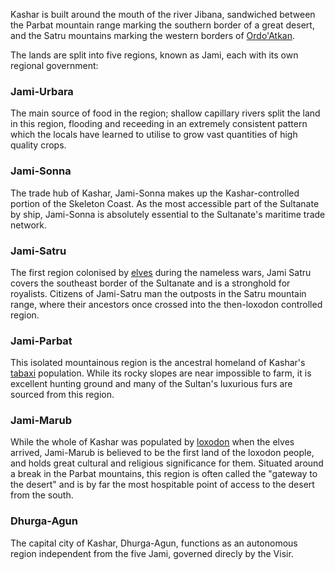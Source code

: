 Kashar is built around the mouth of the river Jibana, sandwiched between the Parbat mountain range marking the southern border of a great desert, and the Satru mountains marking the western borders of [Ordo'Atkan](../Ordo'Atkan/Ordo'Atkan.md).

The lands are split into five regions, known as Jami, each with its own regional government:

### Jami-Urbara

The main source of food in the region; shallow capillary rivers split the land in this region, flooding and receeding in an extremely consistent pattern which the locals have learned to utilise to grow vast quantities of high quality crops.

### Jami-Sonna

The trade hub of Kashar, Jami-Sonna makes up the Kashar-controlled portion of the Skeleton Coast. As the most accessible part of the Sultanate by ship, Jami-Sonna is absolutely essential to the Sultanate's maritime trade network.

### Jami-Satru

The first region colonised by [elves](../../Species/Homonids/Elves.md) during the nameless wars, Jami Satru covers the southeast border of the Sultanate and is a stronghold for royalists. Citizens of Jami-Satru man the outposts in the Satru mountain range, where their ancestors once crossed into the then-loxodon controlled region.

### Jami-Parbat

This isolated mountainous region is the ancestral homeland of Kashar's [tabaxi](../../Species/Homonids/Tabaxi.md) population. While its rocky slopes are near impossible to farm, it is excellent hunting ground and many of the Sultan's luxurious furs are sourced from this region.

### Jami-Marub

While the whole of Kashar was populated by [loxodon](../../Species/Homonids/Loxodon.md) when the elves arrived, Jami-Marub is believed to be the first land of the loxodon people, and holds great cultural and religious significance for them. Situated around a break in the Parbat mountains, this region is often called the "gateway to the desert" and is by far the most hospitable point of access to the desert from the south.

### Dhurga-Agun

The capital city of Kashar, Dhurga-Agun, functions as an autonomous region independent from the five Jami, governed direcly by the Visir.